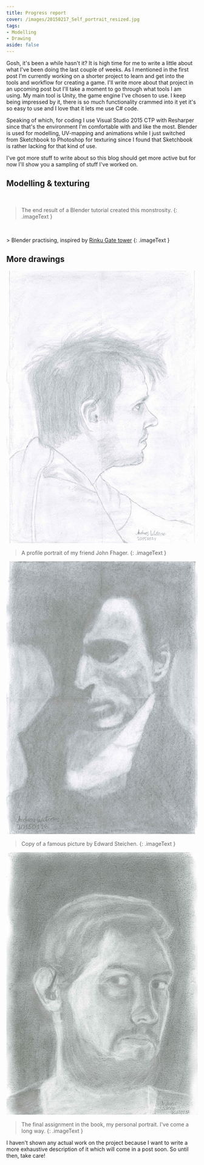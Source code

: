 ```yaml
---
title: Progress report
cover: /images/20150217_Self_portrait_resized.jpg
tags:
- Modelling
- Drawing
aside: false
---
```


Gosh, it's been a while hasn't it? It is high time for me to write a little about what I've been doing the last couple of weeks. As I mentioned in the first post I'm currently working on a shorter project to learn and get into the tools and workflow for creating a game. I'll write more about that project in an upcoming post but I'll take a moment to go through what tools I am using. My main tool is Unity, the game engine I've chosen to use. I keep being impressed by it, there is so much functionality crammed into it yet it's so easy to use and I love that it lets me use C# code.

Speaking of which, for coding I use Visual Studio 2015 CTP with Resharper since that's the environment I'm comfortable with and like the most. Blender is used for modelling, UV-mapping and animations while I just switched from Sketchbook to Photoshop for texturing since I found that Sketchbook is rather lacking for that kind of use.

I've got more stuff to write about so this blog should get more active but for now I'll show you a sampling of stuff I've worked on.

Modelling & texturing
---------------------
<p class="gfycontainer"><img class="gfyitem" data-id="SafeTalkativeHornshark" /></p>

> The end result of a Blender tutorial created this monstrosity.
{: .imageText }

<p class="gfycontainer"><img class="gfyitem" data-id="HugeScaredBasilisk" /></p>
> Blender practising, inspired by <a href="http://en.wikipedia.org/wiki/Rinku_Gate_Tower_Building">Rinku Gate tower</a>
{: .imageText }

More drawings
-------------
[![drawing](/images/20150124_John_Fhager_resized.jpg)](/images/20150124_John_Fhager_resized.jpg)

> A profile portrait of my friend John Fhager.
{: .imageText }

[![drawing](/images/20150126_Edward_Steichen_resized.jpg)](/images/20150126_Edward_Steichen_resized.jpg)

> Copy of a famous picture by Edward Steichen.
{: .imageText }

[![drawing](/images/20150217_Self_portrait_resized.jpg)](/images/20150217_Self_portrait_resized.jpg)

> The final assignment in the book, my personal portrait. I've come a long way.
{: .imageText }

I haven't shown any actual work on the project because I want to write a more exhaustive description of it which will come in a post soon. So until then, take care!